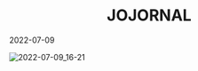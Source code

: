 <h1 align="center">JOJORNAL</h1>
2022-07-09

![2022-07-09_16-21](https://user-images.githubusercontent.com/76619871/178119881-e9fca534-dec8-455a-a0c4-f7bdd3adfbc2.png)
